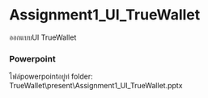 # Assignment1_UI_TrueWallet

ออกแบบUI TrueWallet 

### Powerpoint

ไฟล์powerpointอยู่ท่ folder: TrueWallet\present\Assignment1_UI_TrueWallet.pptx
